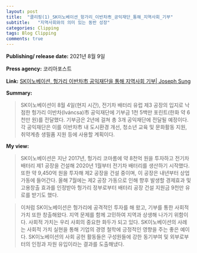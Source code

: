 ```yaml
---
layout: post
title:  "클리핑(1)_SK이노베이션_헝가리_이반차市_공익재단_통해_지역사회_기부"
subtitle:   "지역사회와의 의미 있는 동반 성장"
categories: Clipping
tags: Blog Clipping
comments: true
---
```

**Publishing/ release date:** 2021년 8월 9일          


**Press agency:** 코리아포스트            


**Link:** [SK이노베이션, 헝가리 이반차市 공익재단을 통해 지역사회 기부| Joseph Sung ](https://www.koreapost.com/news/articleView.html?idxno=24187)              


**Summary:**            
>SK이노베이션이 8월 4일(현지 시간), 전기차 배터리 유럽 제3 공장의 입지로 낙점한 헝가리 이반차(Iváncsa)市 공익재단에 기부금 1천 5백만 포린트(한화 약 6천만 원)를 전달했다. 
기부금은 2년에 걸쳐 총 3개 공익재단에 전달될 예정이다. 각 공익재단은 이를 이반차市 내 도시환경 개선, 청소년 교육 및 문화활동 지원, 취약계층 생필품 지원 등에 사용할 계획이다.        


**My view:**          
>SK이노베이션은 지난 2017년, 헝가리 코마롬에 약 8천억 원을 투자하고 전기차 배터리 제1 공장을 건설해 2020년 1월부터 전기차 배터리를 생산하기 시작했다. 또한 약 9,450억 원을 투자해 제2 공장을 건설 중이며, 이 공장은 내년부터 상업 가동에 들어간다. 올해 7월에는 제2 공장 가동으로 인해 향후 발생할 경제효과 및 고용창출 효과를 인정받아 헝가리 정부로부터 배터리 공장 건설 지원금 9천만 유로를 받기도 했다.            


>이처럼 SK이노베이션은 헝가리에 공격적인 투자를 해 왔고, 기부를 통한 사회적 가치 또한 창출해왔다. 지역 문제를 함께 고민하여 지역과 상생해 나가기 위함이다. 사회적 가치는 우리 사회의 중요한 화두가 되고 있다. SK이노베이션의 사례는 사회적 가치 실현을 통해 기업의 경영 철학에 긍정적인 영향을 주는 좋은 예이다.  SK이노베이션의 사회 공헌 활동들은 구성원들에 강한 동기부여 및 외부로부터의 인정과 자원 유입이라는 결과를 도출해냈다.  
